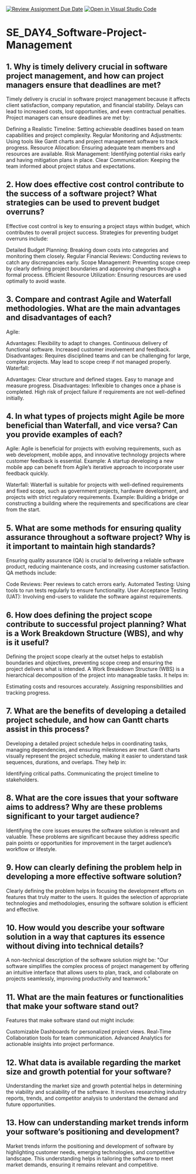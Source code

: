 [![Review Assignment Due Date](https://classroom.github.com/assets/deadline-readme-button-22041afd0340ce965d47ae6ef1cefeee28c7c493a6346c4f15d667ab976d596c.svg)](https://classroom.github.com/a/9pw6JKcu)
[![Open in Visual Studio Code](https://classroom.github.com/assets/open-in-vscode-2e0aaae1b6195c2367325f4f02e2d04e9abb55f0b24a779b69b11b9e10269abc.svg)](https://classroom.github.com/online_ide?assignment_repo_id=18437283&assignment_repo_type=AssignmentRepo)
# SE_DAY4_Software-Project-Management
## 1. Why is timely delivery crucial in software project management, and how can project managers ensure that deadlines are met?
Timely delivery is crucial in software project management because it affects client satisfaction, company reputation, and financial stability. Delays can lead to increased costs, lost opportunities, and even contractual penalties. Project managers can ensure deadlines are met by:

Defining a Realistic Timeline: Setting achievable deadlines based on team capabilities and project complexity.
Regular Monitoring and Adjustments: Using tools like Gantt charts and project management software to track progress.
Resource Allocation: Ensuring adequate team members and resources are available.
Risk Management: Identifying potential risks early and having mitigation plans in place.
Clear Communication: Keeping the team informed about project status and expectations.
## 2. How does effective cost control contribute to the success of a software project? What strategies can be used to prevent budget overruns?
Effective cost control is key to ensuring a project stays within budget, which contributes to overall project success. Strategies for preventing budget overruns include:

Detailed Budget Planning: Breaking down costs into categories and monitoring them closely.
Regular Financial Reviews: Conducting reviews to catch any discrepancies early.
Scope Management: Preventing scope creep by clearly defining project boundaries and approving changes through a formal process.
Efficient Resource Utilization: Ensuring resources are used optimally to avoid waste.
## 3. Compare and contrast Agile and Waterfall methodologies. What are the main advantages and disadvantages of each?
Agile:

Advantages:
Flexibility to adapt to changes.
Continuous delivery of functional software.
Increased customer involvement and feedback.
Disadvantages:
Requires disciplined teams and can be challenging for large, complex projects.
May lead to scope creep if not managed properly.
Waterfall:

Advantages:
Clear structure and defined stages.
Easy to manage and measure progress.
Disadvantages:
Inflexible to changes once a phase is completed.
High risk of project failure if requirements are not well-defined initially.
## 4. In what types of projects might Agile be more beneficial than Waterfall, and vice versa? Can you provide examples of each?
Agile: Agile is beneficial for projects with evolving requirements, such as web development, mobile apps, and innovative technology projects where customer feedback is essential. Example: A startup developing a new mobile app can benefit from Agile’s iterative approach to incorporate user feedback quickly.

Waterfall: Waterfall is suitable for projects with well-defined requirements and fixed scope, such as government projects, hardware development, and projects with strict regulatory requirements. Example: Building a bridge or constructing a building where the requirements and specifications are clear from the start.
## 5. What are some methods for ensuring quality assurance throughout a software project? Why is it important to maintain high standards?
Ensuring quality assurance (QA) is crucial to delivering a reliable software product, reducing maintenance costs, and increasing customer satisfaction. QA methods include:

Code Reviews: Peer reviews to catch errors early.
Automated Testing: Using tools to run tests regularly to ensure functionality.
User Acceptance Testing (UAT): Involving end-users to validate the software against requirements.
## 6. How does defining the project scope contribute to successful project planning? What is a Work Breakdown Structure (WBS), and why is it useful?
Defining the project scope clearly at the outset helps to establish boundaries and objectives, preventing scope creep and ensuring the project delivers what is intended. A Work Breakdown Structure (WBS) is a hierarchical decomposition of the project into manageable tasks. It helps in:

Estimating costs and resources accurately.
Assigning responsibilities and tracking progress.
## 7. What are the benefits of developing a detailed project schedule, and how can Gantt charts assist in this process?
Developing a detailed project schedule helps in coordinating tasks, managing dependencies, and ensuring milestones are met. Gantt charts visually represent the project schedule, making it easier to understand task sequences, durations, and overlaps. They help in:

Identifying critical paths.
Communicating the project timeline to stakeholders.
## 8. What are the core issues that your software aims to address? Why are these problems significant to your target audience?
Identifying the core issues ensures the software solution is relevant and valuable. These problems are significant because they address specific pain points or opportunities for improvement in the target audience’s workflow or lifestyle.

## 9. How can clearly defining the problem help in developing a more effective software solution?
Clearly defining the problem helps in focusing the development efforts on features that truly matter to the users. It guides the selection of appropriate technologies and methodologies, ensuring the software solution is efficient and effective.
## 10. How would you describe your software solution in a way that captures its essence without diving into technical details?
A non-technical description of the software solution might be: "Our software simplifies the complex process of project management by offering an intuitive interface that allows users to plan, track, and collaborate on projects seamlessly, improving productivity and teamwork."
## 11. What are the main features or functionalities that make your software stand out?
Features that make software stand out might include:

Customizable Dashboards for personalized project views.
Real-Time Collaboration tools for team communication.
Advanced Analytics for actionable insights into project performance.
## 12. What data is available regarding the market size and growth potential for your software?
Understanding the market size and growth potential helps in determining the viability and scalability of the software. It involves researching industry reports, trends, and competitor analysis to understand the demand and future opportunities.
## 13. How can understanding market trends inform your software’s positioning and development?
Market trends inform the positioning and development of software by highlighting customer needs, emerging technologies, and competitive landscape. This understanding helps in tailoring the software to meet market demands, ensuring it remains relevant and competitive.

